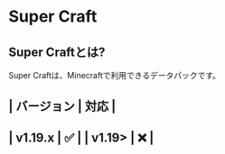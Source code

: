 
# Super Craft

## Super Craftとは?

Super Craftは、Minecraftで利用できるデータパックです。

| バージョン | 対応 |
------------------
| v1.19.x | :white_check_mark: |
| v1.19>  | :x: |
--------------------
